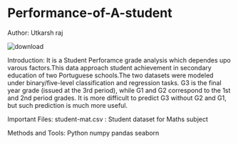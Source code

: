 # Performance-of-A-student

Author: Utkarsh raj

![download](https://user-images.githubusercontent.com/74828009/114768092-10533880-9d86-11eb-9451-fd3f4e230a47.jpg)

Introduction:
It is a Student Perforamce grade analysis which dependes upo varous factors.This data approach student achievement in secondary education of two Portuguese schools.The two datasets were modeled under binary/five-level classification and regression tasks. G3 is the final year grade (issued at the 3rd period), while G1 and G2 correspond to the 1st and 2nd period grades. It is more difficult to predict G3 without G2 and G1, but such prediction is much more useful.

Important Files:
student-mat.csv : Student dataset for Maths subject

Methods and Tools:
Python
numpy
pandas
seaborn

